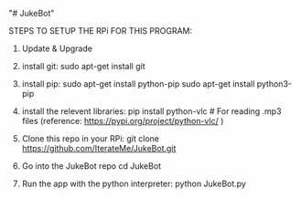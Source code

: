 "# JukeBot" 

STEPS TO SETUP THE RPi FOR THIS PROGRAM:

1) Update & Upgrade

2) install git:
        sudo apt-get install git

3) install pip:
        sudo apt-get install python-pip
        sudo apt-get install python3-pip

4) install the relevent libraries:
        pip install python-vlc      # For reading .mp3 files (reference: https://pypi.org/project/python-vlc/ )
        
5) Clone this repo in your RPi:
        git clone https://github.com/IterateMe/JukeBot.git

6) Go into the JukeBot repo
        cd JukeBot
        
7) Run the app with the python interpreter:
        python JukeBot.py
